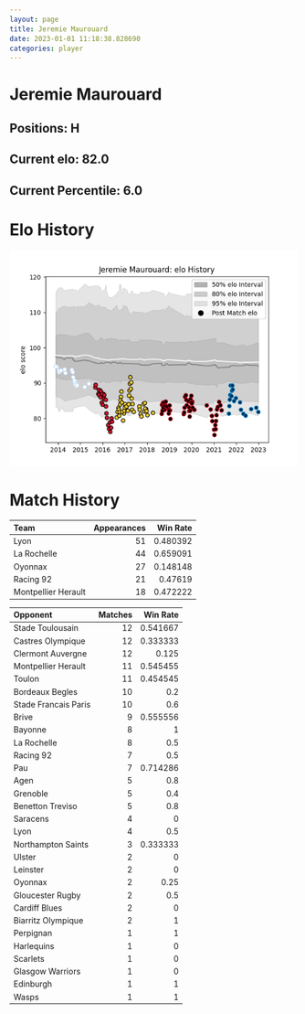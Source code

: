 ```yaml
---  
layout: page  
title: Jeremie Maurouard  
date: 2023-01-01 11:18:38.828690  
categories: player  
---
```

# Jeremie Maurouard

## Positions: H

## Current elo: 82.0

## Current Percentile: 6.0

# Elo History


![elo history](history_JeremieMaurouard.png)
# Match History


| Team                |   Appearances |   Win Rate |
|:--------------------|--------------:|-----------:|
| Lyon                |            51 |   0.480392 |
| La Rochelle         |            44 |   0.659091 |
| Oyonnax             |            27 |   0.148148 |
| Racing 92           |            21 |   0.47619  |
| Montpellier Herault |            18 |   0.472222 |

| Opponent             |   Matches |   Win Rate |
|:---------------------|----------:|-----------:|
| Stade Toulousain     |        12 |   0.541667 |
| Castres Olympique    |        12 |   0.333333 |
| Clermont Auvergne    |        12 |   0.125    |
| Montpellier Herault  |        11 |   0.545455 |
| Toulon               |        11 |   0.454545 |
| Bordeaux Begles      |        10 |   0.2      |
| Stade Francais Paris |        10 |   0.6      |
| Brive                |         9 |   0.555556 |
| Bayonne              |         8 |   1        |
| La Rochelle          |         8 |   0.5      |
| Racing 92            |         7 |   0.5      |
| Pau                  |         7 |   0.714286 |
| Agen                 |         5 |   0.8      |
| Grenoble             |         5 |   0.4      |
| Benetton Treviso     |         5 |   0.8      |
| Saracens             |         4 |   0        |
| Lyon                 |         4 |   0.5      |
| Northampton Saints   |         3 |   0.333333 |
| Ulster               |         2 |   0        |
| Leinster             |         2 |   0        |
| Oyonnax              |         2 |   0.25     |
| Gloucester Rugby     |         2 |   0.5      |
| Cardiff Blues        |         2 |   0        |
| Biarritz Olympique   |         2 |   1        |
| Perpignan            |         1 |   1        |
| Harlequins           |         1 |   0        |
| Scarlets             |         1 |   0        |
| Glasgow Warriors     |         1 |   0        |
| Edinburgh            |         1 |   1        |
| Wasps                |         1 |   1        |